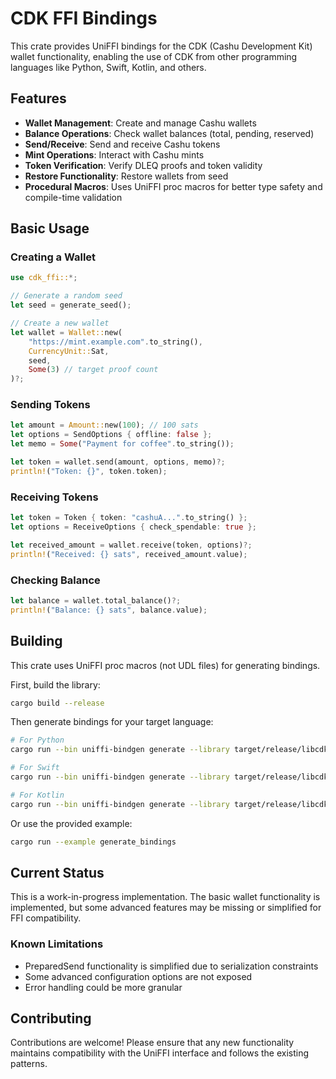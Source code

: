 # CDK FFI Bindings

This crate provides UniFFI bindings for the CDK (Cashu Development Kit) wallet functionality, enabling the use of CDK from other programming languages like Python, Swift, Kotlin, and others.

## Features

- **Wallet Management**: Create and manage Cashu wallets
- **Balance Operations**: Check wallet balances (total, pending, reserved)  
- **Send/Receive**: Send and receive Cashu tokens
- **Mint Operations**: Interact with Cashu mints
- **Token Verification**: Verify DLEQ proofs and token validity
- **Restore Functionality**: Restore wallets from seed
- **Procedural Macros**: Uses UniFFI proc macros for better type safety and compile-time validation

## Basic Usage

### Creating a Wallet

```rust
use cdk_ffi::*;

// Generate a random seed
let seed = generate_seed();

// Create a new wallet
let wallet = Wallet::new(
    "https://mint.example.com".to_string(),
    CurrencyUnit::Sat,
    seed,
    Some(3) // target proof count
)?;
```

### Sending Tokens

```rust
let amount = Amount::new(100); // 100 sats
let options = SendOptions { offline: false };
let memo = Some("Payment for coffee".to_string());

let token = wallet.send(amount, options, memo)?;
println!("Token: {}", token.token);
```

### Receiving Tokens

```rust
let token = Token { token: "cashuA...".to_string() };
let options = ReceiveOptions { check_spendable: true };

let received_amount = wallet.receive(token, options)?;
println!("Received: {} sats", received_amount.value);
```

### Checking Balance

```rust
let balance = wallet.total_balance()?;
println!("Balance: {} sats", balance.value);
```

## Building

This crate uses UniFFI proc macros (not UDL files) for generating bindings. 

First, build the library:
```bash
cargo build --release
```

Then generate bindings for your target language:

```bash
# For Python
cargo run --bin uniffi-bindgen generate --library target/release/libcdk_ffi.so --language python --out-dir bindings/

# For Swift  
cargo run --bin uniffi-bindgen generate --library target/release/libcdk_ffi.so --language swift --out-dir bindings/

# For Kotlin
cargo run --bin uniffi-bindgen generate --library target/release/libcdk_ffi.so --language kotlin --out-dir bindings/
```

Or use the provided example:
```bash
cargo run --example generate_bindings
```

## Current Status

This is a work-in-progress implementation. The basic wallet functionality is implemented, but some advanced features may be missing or simplified for FFI compatibility.

### Known Limitations

- PreparedSend functionality is simplified due to serialization constraints
- Some advanced configuration options are not exposed
- Error handling could be more granular

## Contributing

Contributions are welcome! Please ensure that any new functionality maintains compatibility with the UniFFI interface and follows the existing patterns.